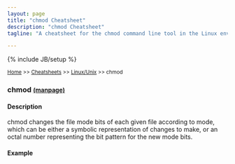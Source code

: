 ```yaml
---
layout: page
title: "chmod Cheatsheet"
description: "chmod Cheatsheet"
tagline: "A cheatsheet for the chmod command line tool in the Linux environment"

---
```

{% include JB/setup %}

<small>[Home](/) >> [Cheatsheets](/cheatsheets) >> [Linux/Unix](/cheatsheets/servers/linux) >> chmod</small>

### chmod <small>[(manpage)](http://manpages.ubuntu.com/manpages/precise/en/man1/chmod.1.html)</small>

#### Description

chmod changes the file mode bits of each given file according to mode, which can be either a symbolic representation of changes to make, or an octal number representing the bit pattern for the new mode bits.

#### Example